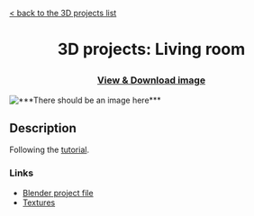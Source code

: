 [< back to the 3D projects list](../ "3D projects list")

<h1 align="center">3D projects: Living room</p></h1>

<h3><p align="center"><a href="Living room.png" title="View & Download image">View & Download image</a></p></h3>

<img src="Living room.png" alt="***There should be an image here***" title="Living room">

## Description

Following the [tutorial](https://www.youtube.com/watch?v=8XZQhLRQTDw).

### Links

-   [Blender project file](Living%20room.blend "Download Blender project file")
-   [Textures](https://minhaskamal.github.io/DownGit/#/home?url=https://github.com/npanuhin/Artwork/tree/master/3D/Living%20room/Textures "Download Textures")